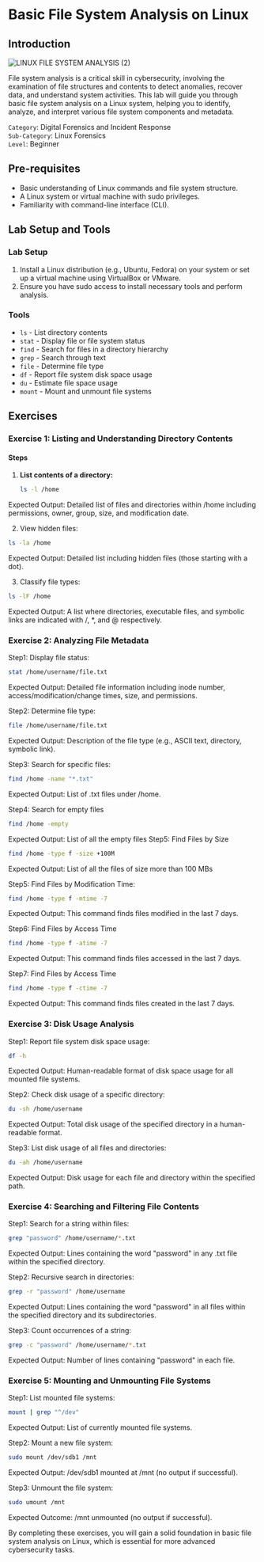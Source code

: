 # Basic File System Analysis on Linux

## Introduction
![LINUX FILE SYSTEM ANALYSIS (2)](https://github.com/user-attachments/assets/cba57d46-96e3-4547-a980-b1b3386f7ecd)

File system analysis is a critical skill in cybersecurity, involving the examination of file structures and contents to detect anomalies, recover data, and understand system activities. This lab will guide you through basic file system analysis on a Linux system, helping you to identify, analyze, and interpret various file system components and metadata.   

`Category`: Digital Forensics and Incident Response   
`Sub-Category`: Linux Forensics   
`Level`: Beginner   

## Pre-requisites

- Basic understanding of Linux commands and file system structure.
- A Linux system or virtual machine with sudo privileges.
- Familiarity with command-line interface (CLI).

## Lab Setup and Tools

### Lab Setup

1. Install a Linux distribution (e.g., Ubuntu, Fedora) on your system or set up a virtual machine using VirtualBox or VMware.
2. Ensure you have sudo access to install necessary tools and perform analysis.

### Tools

- `ls` - List directory contents
- `stat` - Display file or file system status
- `find` - Search for files in a directory hierarchy
- `grep` - Search through text
- `file` - Determine file type
- `df` - Report file system disk space usage
- `du` - Estimate file space usage
- `mount` - Mount and unmount file systems

## Exercises

### Exercise 1: Listing and Understanding Directory Contents

#### Steps

1. **List contents of a directory:**
   ```bash
   ls -l /home
Expected Output: Detailed list of files and directories within /home including permissions, owner, group, size, and modification date.

2. View hidden files:

```bash
ls -la /home
```

Expected Output: Detailed list including hidden files (those starting with a dot).

3. Classify file types:

```bash
ls -lF /home
```
Expected Output: A list where directories, executable files, and symbolic links are indicated with /, *, and @ respectively.

### Exercise 2: Analyzing File Metadata

Step1: Display file status:

```bash
stat /home/username/file.txt
```
Expected Output: Detailed file information including inode number, access/modification/change times, size, and permissions.

Step2: Determine file type:

```bash
file /home/username/file.txt
```
Expected Output: Description of the file type (e.g., ASCII text, directory, symbolic link).

Step3: Search for specific files:

```bash
find /home -name "*.txt"
```
Expected Output: List of .txt files under /home.

Step4: Search for empty files

```bash
find /home -empty
```
Expected Output: List of all the empty files
Step5: Find Files by Size

```sh
find /home -type f -size +100M
```
Expected Output: List of all the files of size more than 100 MBs

Step5: Find Files by Modification Time:

```sh
find /home -type f -mtime -7
```
Expected Output: This command finds files modified in the last 7 days.

Step6: Find Files by Access Time

```sh
find /home -type f -atime -7

```
Expected Output: This command finds files accessed in the last 7 days.

Step7: Find Files by Access Time

```sh
find /home -type f -ctime -7

```
Expected Output: This command finds files created in the last 7 days.




### Exercise 3: Disk Usage Analysis

Step1: Report file system disk space usage:

```bash
df -h
```
Expected Output: Human-readable format of disk space usage for all mounted file systems.

Step2: Check disk usage of a specific directory:

```bash
du -sh /home/username
```
Expected Output: Total disk usage of the specified directory in a human-readable format.

Step3: List disk usage of all files and directories:

```bash
du -ah /home/username
```
Expected Output: Disk usage for each file and directory within the specified path.

### Exercise 4: Searching and Filtering File Contents

Step1: Search for a string within files:

```bash
grep "password" /home/username/*.txt
```
Expected Output: Lines containing the word "password" in any .txt file within the specified directory.

Step2: Recursive search in directories:

```bash
grep -r "password" /home/username
```
Expected Output: Lines containing the word "password" in all files within the specified directory and its subdirectories.

Step3: Count occurrences of a string:

```bash
grep -c "password" /home/username/*.txt
```
Expected Output: Number of lines containing "password" in each file.

### Exercise 5: Mounting and Unmounting File Systems

Step1: List mounted file systems:

```bash
mount | grep "^/dev"
```
Expected Output: List of currently mounted file systems.

Step2: Mount a new file system:

```bash
sudo mount /dev/sdb1 /mnt
```
Expected Output: /dev/sdb1 mounted at /mnt (no output if successful).

Step3: Unmount the file system:

```bash
sudo umount /mnt
```
Expected Outcome: /mnt unmounted (no output if successful).

By completing these exercises, you will gain a solid foundation in basic file system analysis on Linux, which is essential for more advanced cybersecurity tasks.
